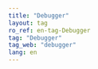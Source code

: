 ```yaml
---
title: "Debugger"
layout: tag
ro_ref: en-tag-Debugger
tag: "Debugger"
tag_web: "debugger"
lang: en
---
```

